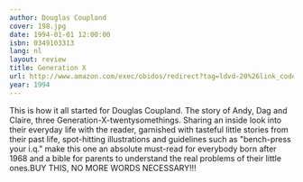 ```yaml
---
author: Douglas Coupland
cover: 198.jpg
date: 1994-01-01 12:00:00
isbn: 0349103313
lang: nl
layout: review
title: Generation X
url: http://www.amazon.com/exec/obidos/redirect?tag=ldvd-20%26link_code=xm2%26camp=2025%26creative=165953%26path=http://www.amazon.com/gp/redirect.html%253fASIN=0349103313%2526tag=ldvd-20%2526lcode=xm2%2526cID=2025%2526ccmID=165953%2526location=/o/ASIN/0349103313%25253FSubscriptionId=0VJDVJ14KM0P0VXDCQ82
year: 1994
---
```

This is how it all started for Douglas Coupland. The story of Andy, Dag and Claire, three Generation-X-twentysomethings. Sharing an inside look into their everyday life with the reader, garnished with tasteful little stories from their past life, spot-hitting illustrations and guidelines such as "bench-press your i.q." make this one an absolute must-read for everybody born after 1968 and a bible for parents to understand the real problems of their little ones.BUY THIS, NO MORE WORDS NECESSARY!!!
